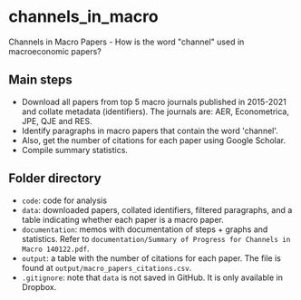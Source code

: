 # channels_in_macro

Channels in Macro Papers - How is the word "channel" used in macroeconomic papers?

## Main steps

- Download all papers from top 5 macro journals published in 2015-2021 and collate metadata (identifiers). The journals are: AER, Econometrica, JPE, QJE and RES.
- Identify paragraphs in macro papers that contain the word 'channel'.
- Also, get the number of citations for each paper using Google Scholar.
- Compile summary statistics.

## Folder directory

- `code`: code for analysis
- `data`: downloaded papers, collated identifiers, filtered paragraphs, and a table indicating whether each paper is a macro paper.  
- `documentation`: memos with documentation of steps + graphs and statistics. Refer to `documentation/Summary of Progress for Channels in Macro 140122.pdf`.
- `output`: a table with the number of citations for each paper. The file is found at `output/macro_papers_citations.csv`.
- `.gitignore`: note that `data` is not saved in GitHub. It is only available in Dropbox.
